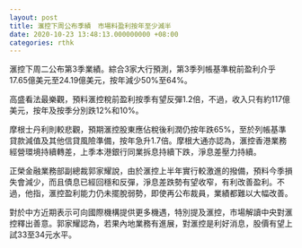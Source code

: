 ```yaml
---
layout: post
title: 滙控下周公布季績　市場料盈利按年至少減半
date: 2020-10-23 13:48:13.000000000 +08:00
categories: rthk
---
```


滙控下周二公布第3季業績。綜合3家大行預測，第3季列帳基準稅前盈利介乎17.65億美元至24.19億美元，按年減少50%至64%。

高盛看法最樂觀，預料滙控稅前盈利按季有望反彈1.2倍，不過，收入只有約117億美元，按年及按季分別跌12%和10%。

摩根士丹利則較悲觀，預期滙控股東應佔稅後利潤仍按年跌65%，至於列帳基準貸款減值及其他信貸風險準備，按年急升1.7倍。摩根大通亦認為，滙控香港業務經營環境持續轉差，上季本港銀行同業拆息持續下跌，淨息差壓力持續。

正榮金融業務部副總裁郭家耀說，由於滙控上半年實行較激進的撥備，預料今季損失會減少，而且債息已經回穩和反彈，淨息差跌勢有望收窄，有利改善盈利。不過，他指，滙控盈利能力仍未擺脫弱勢，即使再公布裁員，業績都難以大幅改善。

對於中方近期表示可向國際機構提供更多機遇，特別提及滙控，市場解讀中央對滙控釋出善意。郭家耀認為，若果內地業務有進展，對滙控是利好消息，股價有望上試33至34元水平。
